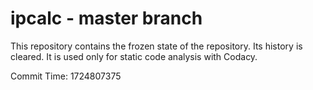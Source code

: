 # ipcalc - master branch

This repository contains the frozen state of the repository.
Its history is cleared. It is used only for static code
analysis with Codacy.

Commit Time: 1724807375